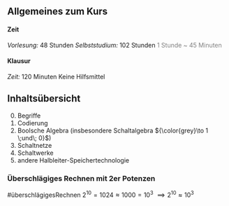 ## Allgemeines zum Kurs
#### Zeit
*Vorlesung:* 48 Stunden 
*Selbststudium:* 102 Stunden
<font style="color:grey">1 Stunde ~ 45 Minuten</font>

#### Klausur
*Zeit:* 120 Minuten
Keine Hilfsmittel

## Inhaltsübersicht
0. Begriffe
1. Codierung
2. Boolsche Algebra (insbesondere Schaltalgebra ${\color{grey}\to 1 \;und\; 0}$)
3. Schaltnetze
4. Schaltwerke
5. andere Halbleiter-Speichertechnologie


### Überschlägiges Rechnen mit 2er Potenzen
#überschlägigesRechnen
$2^{10} = 1024 ≈ 1000 = 10^3$
$\implies 2^{10} ≈ 10^3$

